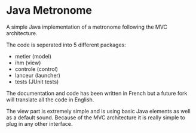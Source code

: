 # Java Metronome
 A simple Java implementation of a metronome following the MVC architecture.
 
 The code is seperated into 5 different packages:
   - metier (model)
   - ihm (view)
   - controle (control)
   - lanceur (launcher)
   - tests (JUnit tests)
  
The documentation and code has been written in French but a future fork will translate all the code in English.

The view part is extremely simple and is using basic Java elements as well as a default sound. Because of the MVC architecture it is really simple to plug in any other interface.
